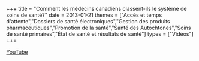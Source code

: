 +++
title = "Comment les médecins canadiens classent-ils le système de soins de santé?"
date = 2013-01-21
themes = ["Accès et temps d'attente","Dossiers de santé électroniques","Gestion des produits pharmaceutiques","Promotion de la santé","Santé des Autochtones","Soins de santé primaires","État de santé et résultats de santé"]
types = ["Vidéos"]
+++

[YouTube](https://www.youtube.com/watch?v=CwZBodLdbPs)
